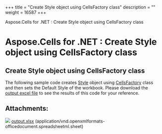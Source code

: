 +++
title = "Create Style object using CellsFactory class" 
description = "" 
weight = 16587 
+++

Aspose.Cells for .NET : Create Style object using CellsFactory class  

# Aspose.Cells for .NET : Create Style object using CellsFactory class


## Create Style object using CellsFactory class

The following sample code creates [Style](https://apireference.aspose.com/net/cells/aspose.cells/style) object using [CellsFactory](https://apireference.aspose.com/net/cells/aspose.cells/cellsfactory) class and then sets the Default Style of the workbook. Please download the [output excel file](https://docs2.aspose.com/cells/net/attachments/5013581/5115153.xlsx) to see the results of this code for your reference.

## Attachments:

![](https://docs2.aspose.com/cells/net/images/icons/bullet_blue.gif) [output.xlsx](https://docs2.aspose.com/cells/net/attachments/5013581/5115153.xlsx) (application/vnd.openxmlformats-officedocument.spreadsheetml.sheet)  


